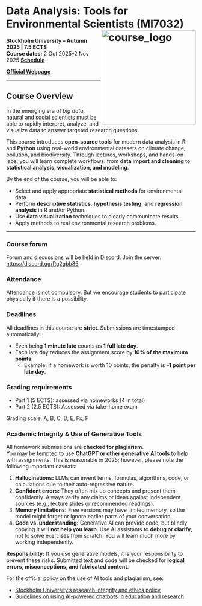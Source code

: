 # Data Analysis: Tools for Environmental Scientists (MI7032) <img width="250" align="right" alt="course_logo" src="https://github.com/user-attachments/assets/cd2ccc01-5957-4f81-bd8a-3955a9bfde50" />
**Stockholm University – Autumn 2025 | 7.5 ECTS**  
**Course dates:** 2 Oct 2025–2 Nov 2025 
[**Schedule**](./Schedule.md)

[**Official Webpage**](https://utbildning.su.se/english/education/course-catalogue/mi/mi7032)

---

## Course Overview
In the emerging era of *big data*, natural and social scientists must be able to rapidly interpret, analyze, and visualize data to answer targeted research questions.  

This course introduces **open-source tools** for modern data analysis in **R** and **Python** using real-world environmental datasets on climate change, pollution, and biodiversity. Through lectures, workshops, and hands-on labs, you will learn complete workflows: from **data import and cleaning** to **statistical analysis, visualization, and modeling**.

By the end of the course, you will be able to:
- Select and apply appropriate **statistical methods** for environmental data.
- Perform **descriptive statistics**, **hypothesis testing**, and **regression analysis** in R and/or Python.
- Use **data visualization** techniques to clearly communicate results.
- Apply methods to real environmental research problems.
---
### Course forum

Forum and discussions will be held in Discord. Join the server: https://discord.gg/Rg2gbb86


### Attendance
Attendance is not compulsory. But we encourage students to participate physically if there is a possibility.

### Deadlines
All deadlines in this course are **strict**. Submissions are timestamped automatically:  
- Even being **1 minute late** counts as **1 full late day**.  
- Each late day reduces the assignment score by **10% of the maximum points**.  
  - Example: if a homework is worth 10 points, the penalty is **–1 point per late day**.

### Grading requirements
- Part 1 (5 ECTS): assessed via homeworks (4 in total)
- Part 2 (2.5 ECTS): Assessed via take-home exam

Grading scale: A, B, C, D, E, Fx, F

### Academic Integrity & Use of Generative Tools
All homework submissions are **checked for plagiarism**.  
You may be tempted to use **ChatGPT or other generative AI tools** to help with assignments. This is reasonable in 2025; however, please note the following important caveats:
1. **Hallucinations:** LLMs can invent terms, formulas, algorithms, code, or calculations due to their auto-regressive nature.  
2. **Confident errors:** They often mix up concepts and present them confidently. Always verify any claims or ideas against independent sources (e.g., lecture slides or recommended readings).  
3. **Memory limitations:** Free versions may have limited memory, so the model might forget or ignore earlier parts of your conversation.  
4. **Code vs. understanding:** Generative AI can provide code, but blindly copying it will **not help you learn**. Use AI assistants to **debug or clarify**, not to solve exercises from scratch. You will learn much more by working independently.

**Responsibility:** If you use generative models, it is your responsibility to prevent these risks. Submitted text and code will be checked for **logical errors, misconceptions, and fabricated content**.  

For the official policy on the use of AI tools and plagiarism, see:
- [Stockholm University’s research integrity and ethics policy](https://medarbetare.su.se/en/our-su/governance/rules--regulations/research/stockholm-universitys-research-integrity-and-ethics-policy)
- [Guidelines on using AI-powered chatbots in education and research](https://medarbetare.su.se/en/our-su/communicate-su/communication-support/guidelines-on-using-ai-powered-chatbots-in-education-and-research)
